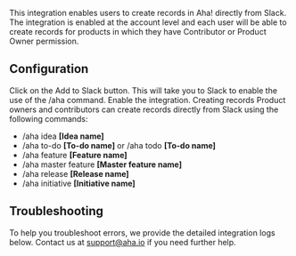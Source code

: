 This integration enables users to create records in Aha! directly from Slack. The integration is enabled at the account level and each user will be able to create records for products in which they have Contributor or Product Owner permission.

## Configuration
Click on the Add to Slack button. This will take you to Slack to enable the use of the /aha command.
Enable the integration.
Creating records
Product owners and contributors can create records directly from Slack using the following commands:

* /aha idea **[Idea name]**
* /aha to-do **[To-do name]** or /aha todo **[To-do name]**
* /aha feature **[Feature name]**
* /aha master feature **[Master feature name]**
* /aha release **[Release name]**
* /aha initiative **[Initiative name]**

## Troubleshooting
To help you troubleshoot errors, we provide the detailed integration logs below. Contact us at support@aha.io if you need further help.
